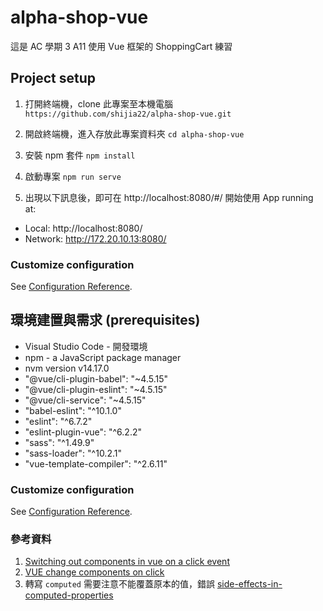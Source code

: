 # alpha-shop-vue
這是 AC 學期 3 A11 使用 Vue 框架的 ShoppingCart 練習

## Project setup

1. 打開終端機，clone 此專案至本機電腦
   `https://github.com/shijia22/alpha-shop-vue.git`

2. 開啟終端機，進入存放此專案資料夾
   `cd alpha-shop-vue`

3. 安裝 npm 套件
   `npm install`

4. 啟動專案
   `npm run serve`

5. 出現以下訊息後，即可在 http://localhost:8080/#/ 開始使用
App running at:

- Local: http://localhost:8080/
- Network: http://172.20.10.13:8080/

### Customize configuration

See [Configuration Reference](https://cli.vuejs.org/config/).

## 環境建置與需求 (prerequisites)

- Visual Studio Code - 開發環境
- npm - a JavaScript package manager
- nvm version v14.17.0
- "@vue/cli-plugin-babel": "~4.5.15"
- "@vue/cli-plugin-eslint": "~4.5.15"
- "@vue/cli-service": "~4.5.15"
- "babel-eslint": "^10.1.0"
- "eslint": "^6.7.2"
- "eslint-plugin-vue": "^6.2.2"
- "sass": "^1.49.9"
- "sass-loader": "^10.2.1"
- "vue-template-compiler": "^2.6.11"

### Customize configuration
See [Configuration Reference](https://cli.vuejs.org/config/).

### 參考資料
1. [Switching out components in vue on a click event](https://stackoverflow.com/questions/66086887/vue-change-components-on-click)
2. [VUE change components on click](https://stackoverflow.com/questions/66086887/vue-change-components-on-click)
3. 轉寫 `computed` 需要注意不能覆蓋原本的值，錯誤 [side-effects-in-computed-properties](https://stackoverflow.com/questions/56160641/side-effects-in-computed-properties)